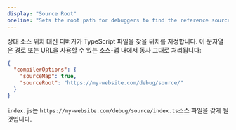 ```yaml
---
display: "Source Root"
oneline: "Sets the root path for debuggers to find the reference source code"
---
```


상대 소스 위치 대신 디버거가 TypeScript 파일을 찾을 위치를 지정합니다.
이 문자열은 경로 또는 URL을 사용할 수 있는 소스-맵 내에서 동사 그대로 처리됩니다:

```json tsconfig
{
  "compilerOptions": {
    "sourceMap": true,
    "sourceRoot": "https://my-website.com/debug/source/"
  }
}
```

`index.js`는 `https://my-website.com/debug/source/index.ts`소스 파일을 갖게 될 것입니다.
